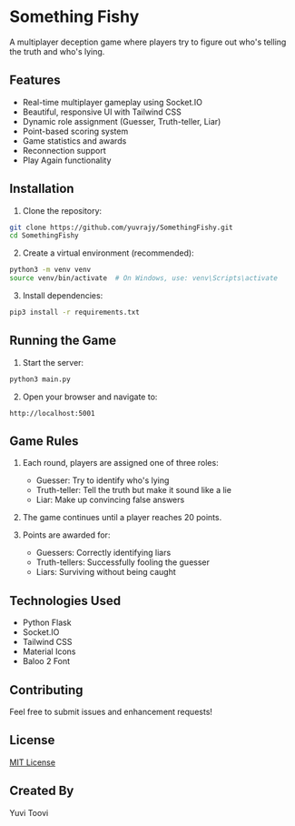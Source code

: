 # Something Fishy

A multiplayer deception game where players try to figure out who's telling the truth and who's lying.

## Features

- Real-time multiplayer gameplay using Socket.IO
- Beautiful, responsive UI with Tailwind CSS
- Dynamic role assignment (Guesser, Truth-teller, Liar)
- Point-based scoring system
- Game statistics and awards
- Reconnection support
- Play Again functionality

## Installation

1. Clone the repository:
```bash
git clone https://github.com/yuvrajy/SomethingFishy.git
cd SomethingFishy
```

2. Create a virtual environment (recommended):
```bash
python3 -m venv venv
source venv/bin/activate  # On Windows, use: venv\Scripts\activate
```

3. Install dependencies:
```bash
pip3 install -r requirements.txt
```

## Running the Game

1. Start the server:
```bash
python3 main.py
```

2. Open your browser and navigate to:
```
http://localhost:5001
```

## Game Rules

1. Each round, players are assigned one of three roles:
   - Guesser: Try to identify who's lying
   - Truth-teller: Tell the truth but make it sound like a lie
   - Liar: Make up convincing false answers

2. The game continues until a player reaches 20 points.

3. Points are awarded for:
   - Guessers: Correctly identifying liars
   - Truth-tellers: Successfully fooling the guesser
   - Liars: Surviving without being caught

## Technologies Used

- Python Flask
- Socket.IO
- Tailwind CSS
- Material Icons
- Baloo 2 Font

## Contributing

Feel free to submit issues and enhancement requests!

## License

[MIT License](LICENSE)

## Created By

Yuvi Toovi